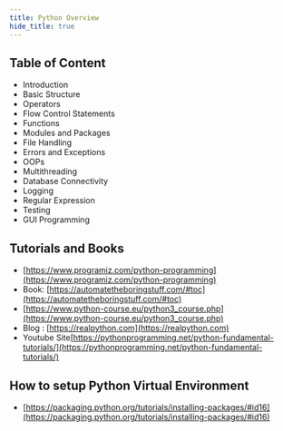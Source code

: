 ```yaml
---
title: Python Overview
hide_title: true
---
```


## Table of Content

- Introduction
- Basic Structure
- Operators
- Flow Control Statements
- Functions
- Modules and Packages
- File Handling
- Errors and Exceptions
- OOPs
- Multithreading
- Database Connectivity
- Logging
- Regular Expression
- Testing
- GUI Programming

## Tutorials and Books

- [https://www.programiz.com/python-programming](https://www.programiz.com/python-programming)
- Book: [https://automatetheboringstuff.com/#toc](https://automatetheboringstuff.com/#toc)
- [https://www.python-course.eu/python3_course.php](https://www.python-course.eu/python3_course.php)
- Blog : [https://realpython.com](https://realpython.com)
- Youtube Site[https://pythonprogramming.net/python-fundamental-tutorials/](https://pythonprogramming.net/python-fundamental-tutorials/)

## How to setup Python Virtual Environment

- [https://packaging.python.org/tutorials/installing-packages/#id16](https://packaging.python.org/tutorials/installing-packages/#id16)
